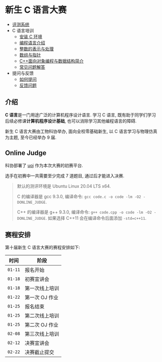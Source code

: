 # 新生 C 语言大赛

- [评测系统](https://oj.thudep.com)
- C 语言培训
  - [安装 C 环境](environment.md)
  - [编程语言介绍](talk-1/language.md)
  - [整数的表示与处理](talk-2/integer.md)
  - [数组与指针](talk-2/array-pointer.md)
  - [C++面向对象编程与数据结构简介](DSACPP.md)
  - [常见问题解答](faq.md)
- 提问与反馈
  - [如何提问](question.md)
  - [反馈问题](feedback.md)

## 介绍

**C 语言**是一门用途广泛的计算机程序设计语言. 学习 C 语言, 既有助于同学们学习后续必修课**计算机程序设计基础**, 也可以消除学习其他编程语言的障碍.

新生 C 语言大赛由工物科协举办, 面向全校零基础新生, 以 C 语言学习与物理仿真为主题, 至今已经举办 9 届.

## Online Judge

科协部署了 [uoj](https://oj.thudep.com) 作为本次大赛的初赛平台.

选手在初赛中一共需要至少完成 7 道题目, 通过后才能进入决赛.

> 默认的测评环境是 Ubuntu Linux 20.04 LTS x64.
>
> C 的编译器是 gcc 9.3.0, 编译命令: `gcc code.c -o code -lm -O2 -DONLINE_JUDGE`.
>
> C++ 的编译器是 g++ 9.3.0, 编译命令: `g++ code.cpp -o code -lm -O2 -DONLINE_JUDGE`. 如果选择 C++11 会在编译命令后面添加 `-std=c++11`.

## 赛程安排

第十届新生 C 语言大赛的赛程安排如下:

| 时间    | 阶段           |
| ------- | -------------- |
| `01-11` | 报名开始       |
| `01-18` | 初赛宣讲会     |
| `01-18` | 第一次线上培训 |
| `01-22` | 第一次 OJ 作业 |
| `01-25` | 报名结束       |
| `01-25` | 第二次线上培训 |
| `01-25` | 第二次 OJ 作业 |
| `02-08` | 第三次线上培训 |
| `02-12` | 决赛宣讲会     |
| `02-22` | 决赛截止提交   |
